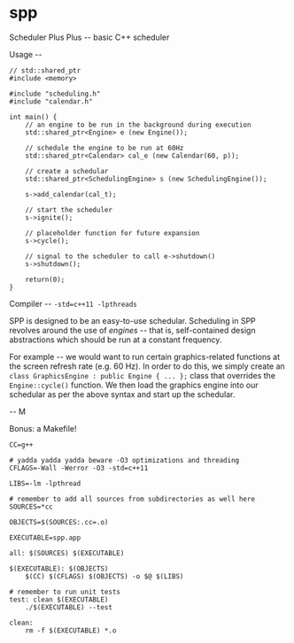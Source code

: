 spp
===

Scheduler Plus Plus -- basic C++ scheduler

Usage --

```
// std::shared_ptr
#include <memory>

#include "scheduling.h"
#include "calendar.h"

int main() {
	// an engine to be run in the background during execution
	std::shared_ptr<Engine> e (new Engine());

	// schedule the engine to be run at 60Hz
	std::shared_ptr<Calendar> cal_e (new Calendar(60, p));

	// create a schedular
	std::shared_ptr<SchedulingEngine> s (new SchedulingEngine());

	s->add_calendar(cal_t);

	// start the scheduler
	s->ignite();

	// placeholder function for future expansion
	s->cycle();							

	// signal to the scheduler to call e->shutdown()
	s->shutdown();

	return(0);
}

```

Compiler -- `-std=c++11 -lpthreads`

SPP is designed to be an easy-to-use schedular. Scheduling in SPP revolves around the use of *engines* -- that is, self-contained design abstractions which should be run at a constant frequency.

For example -- we would want to run certain graphics-related functions at the screen refresh rate (e.g. 60 Hz). In order to do this, we simply create an `class GraphicsEngine : public Engine { ... };` class that overrides the `Engine::cycle()` function. We then load the graphics engine into our schedular as per the above syntax and start up the schedular.

-- M

Bonus: a Makefile!

```
CC=g++

# yadda yadda yadda beware -O3 optimizations and threading
CFLAGS=-Wall -Werror -O3 -std=c++11

LIBS=-lm -lpthread

# remember to add all sources from subdirectories as well here
SOURCES=*cc

OBJECTS=$(SOURCES:.cc=.o)

EXECUTABLE=spp.app

all: $(SOURCES) $(EXECUTABLE)

$(EXECUTABLE): $(OBJECTS)
	$(CC) $(CFLAGS) $(OBJECTS) -o $@ $(LIBS)

# remember to run unit tests
test: clean $(EXECUTABLE)
	./$(EXECUTABLE) --test

clean:
	rm -f $(EXECUTABLE) *.o
```
